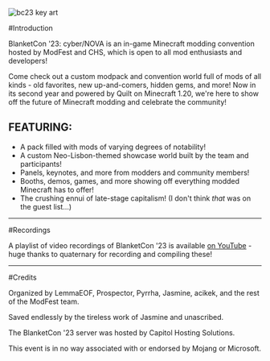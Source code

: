 ![bc23 key art](https://raw.githubusercontent.com/ModFest/blanketcon-site/main/23/images/logo.png)

#Introduction

BlanketCon '23: cyber/NOVA is an in-game Minecraft modding convention hosted by ModFest and CHS, which is open to all mod enthusiasts and developers!

Come check out a custom modpack and convention world full of mods of all kinds - old favorites, new up-and-comers, hidden gems, and more! Now in its second year and powered by Quilt on Minecraft 1.20, we're here to show off the future of Minecraft modding and celebrate the community!

## FEATURING:
- A pack filled with mods of varying degrees of notability!
- A custom Neo-Lisbon-themed showcase world built by the team and participants!
- Panels, keynotes, and more from modders and community members!
- Booths, demos, games, and more showing off everything modded Minecraft has to offer!
- The crushing ennui of late-stage capitalism! (I don't think *that* was on the guest list...)


---

#Recordings

A playlist of video recordings of BlanketCon '23 is available [on YouTube](https://www.youtube.com/playlist?list=PLt1hnuf_SwBeF1l6BAUaE7C3SOW63DOVD) - huge thanks to quaternary for recording and compiling these!

---

#Credits

Organized by LemmaEOF, Prospector, Pyrrha, Jasmine, acikek, and the rest of the ModFest team.

Saved endlessly by the tireless work of Jasmine and unascribed.

The BlanketCon '23 server was hosted by Capitol Hosting Solutions.

This event is in no way associated with or endorsed by Mojang or Microsoft.